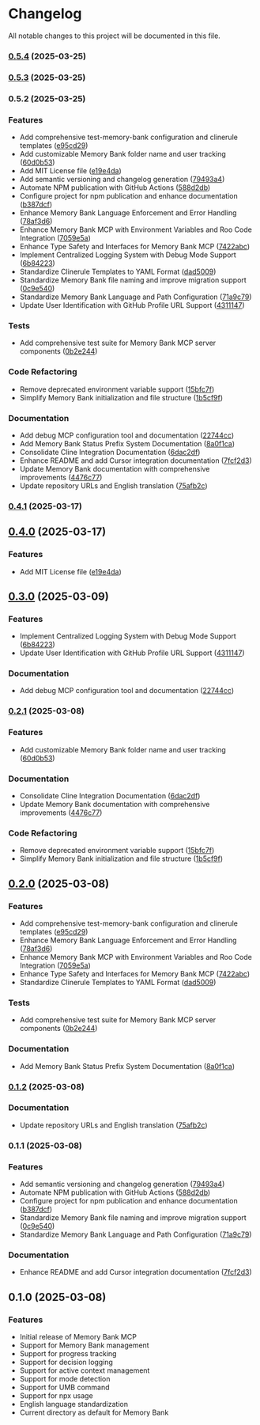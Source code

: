 # Changelog

All notable changes to this project will be documented in this file.

### [0.5.4](https://github.com/movibe/memory-bank-server/compare/v0.5.3...v0.5.4) (2025-03-25)

### [0.5.3](https://github.com/movibe/memory-bank-server/compare/v0.5.2...v0.5.3) (2025-03-25)

### 0.5.2 (2025-03-25)


### Features

* Add comprehensive test-memory-bank configuration and clinerule templates ([e95cd29](https://github.com/movibe/memory-bank-server/commit/e95cd2956003171c9989e40480d9736f1fb6f921))
* Add customizable Memory Bank folder name and user tracking ([60d0b53](https://github.com/movibe/memory-bank-server/commit/60d0b53192c1cc3b907e15ad05949e5be946fedc))
* Add MIT License file ([e19e4da](https://github.com/movibe/memory-bank-server/commit/e19e4da551dc33011cf4821153fc3bae786e5fbd))
* Add semantic versioning and changelog generation ([79493a4](https://github.com/movibe/memory-bank-server/commit/79493a4a42bdaa5e40c878ea948116e941b0a8b2))
* Automate NPM publication with GitHub Actions ([588d2db](https://github.com/movibe/memory-bank-server/commit/588d2dbc0bd3ed17fb5a2447f7468990a00cb57f))
* Configure project for npm publication and enhance documentation ([b387dcf](https://github.com/movibe/memory-bank-server/commit/b387dcf7c048197404f59cd7a7abdd38c10c1480))
* Enhance Memory Bank Language Enforcement and Error Handling ([78af3d6](https://github.com/movibe/memory-bank-server/commit/78af3d60db863fcd57710ba51ea5ccd744b9e7ca))
* Enhance Memory Bank MCP with Environment Variables and Roo Code Integration ([7059e5a](https://github.com/movibe/memory-bank-server/commit/7059e5a4e0363f184b4918982d9141474f39e9a1))
* Enhance Type Safety and Interfaces for Memory Bank MCP ([7422abc](https://github.com/movibe/memory-bank-server/commit/7422abce3caa01a1a54d702506c6ad025285fa89))
* Implement Centralized Logging System with Debug Mode Support ([6b84223](https://github.com/movibe/memory-bank-server/commit/6b842230e8eb3763c74403b1a34ce28832cc1b86))
* Standardize Clinerule Templates to YAML Format ([dad5009](https://github.com/movibe/memory-bank-server/commit/dad5009d050ad36cfed7374facb45dc0045600d5))
* Standardize Memory Bank file naming and improve migration support ([0c9e540](https://github.com/movibe/memory-bank-server/commit/0c9e54002b596d25821520cf57617c4415367447))
* Standardize Memory Bank Language and Path Configuration ([71a9c79](https://github.com/movibe/memory-bank-server/commit/71a9c796535c58d017dfb85d5da6b7a563e26a54))
* Update User Identification with GitHub Profile URL Support ([4311147](https://github.com/movibe/memory-bank-server/commit/43111473af58f434b0ea5891036ca9cedbda02ce))


### Tests

* Add comprehensive test suite for Memory Bank MCP server components ([0b2e244](https://github.com/movibe/memory-bank-server/commit/0b2e244effd78df94f6f6b7510372a9d479ce5e7))


### Code Refactoring

* Remove deprecated environment variable support ([15bfc7f](https://github.com/movibe/memory-bank-server/commit/15bfc7fd8dc348bd0f666eaa5007231e507a3fa0))
* Simplify Memory Bank initialization and file structure ([1b5cf9f](https://github.com/movibe/memory-bank-server/commit/1b5cf9f9b3b076a7f4d9dfc281fc709a9dbbae26))


### Documentation

* Add debug MCP configuration tool and documentation ([22744cc](https://github.com/movibe/memory-bank-server/commit/22744cc9dbc72725ba9d71cb261c64b6216758ed))
* Add Memory Bank Status Prefix System Documentation ([8a0f1ca](https://github.com/movibe/memory-bank-server/commit/8a0f1caa3090cceabf4e3ad017c5a42cf2411cf7))
* Consolidate Cline Integration Documentation ([6dac2df](https://github.com/movibe/memory-bank-server/commit/6dac2df805762267f8d73d56984e898b9c9e15e2))
* Enhance README and add Cursor integration documentation ([7fcf2d3](https://github.com/movibe/memory-bank-server/commit/7fcf2d3ac9a353a821fc37413261fbad67628ab0))
* Update Memory Bank documentation with comprehensive improvements ([4476c77](https://github.com/movibe/memory-bank-server/commit/4476c771bbfca5342697624d1514fa1918b20abd))
* Update repository URLs and English translation ([75afb2c](https://github.com/movibe/memory-bank-server/commit/75afb2cad335709bc01cca3fcaf91a4e66346341))

### [0.4.1](https://github.com/movibe/memory-bank-server/compare/v0.4.0...v0.4.1) (2025-03-17)

## [0.4.0](https://github.com/movibe/memory-bank-server/compare/v0.3.0...v0.4.0) (2025-03-17)


### Features

* Add MIT License file ([e19e4da](https://github.com/movibe/memory-bank-server/commit/e19e4da551dc33011cf4821153fc3bae786e5fbd))

## [0.3.0](https://github.com/movibe/memory-bank-server/compare/v0.2.1...v0.3.0) (2025-03-09)


### Features

* Implement Centralized Logging System with Debug Mode Support ([6b84223](https://github.com/movibe/memory-bank-server/commit/6b842230e8eb3763c74403b1a34ce28832cc1b86))
* Update User Identification with GitHub Profile URL Support ([4311147](https://github.com/movibe/memory-bank-server/commit/43111473af58f434b0ea5891036ca9cedbda02ce))


### Documentation

* Add debug MCP configuration tool and documentation ([22744cc](https://github.com/movibe/memory-bank-server/commit/22744cc9dbc72725ba9d71cb261c64b6216758ed))

### [0.2.1](https://github.com/movibe/memory-bank-server/compare/v0.2.0...v0.2.1) (2025-03-08)


### Features

* Add customizable Memory Bank folder name and user tracking ([60d0b53](https://github.com/movibe/memory-bank-server/commit/60d0b53192c1cc3b907e15ad05949e5be946fedc))


### Documentation

* Consolidate Cline Integration Documentation ([6dac2df](https://github.com/movibe/memory-bank-server/commit/6dac2df805762267f8d73d56984e898b9c9e15e2))
* Update Memory Bank documentation with comprehensive improvements ([4476c77](https://github.com/movibe/memory-bank-server/commit/4476c771bbfca5342697624d1514fa1918b20abd))


### Code Refactoring

* Remove deprecated environment variable support ([15bfc7f](https://github.com/movibe/memory-bank-server/commit/15bfc7fd8dc348bd0f666eaa5007231e507a3fa0))
* Simplify Memory Bank initialization and file structure ([1b5cf9f](https://github.com/movibe/memory-bank-server/commit/1b5cf9f9b3b076a7f4d9dfc281fc709a9dbbae26))

## [0.2.0](https://github.com/movibe/memory-bank-server/compare/v0.1.2...v0.2.0) (2025-03-08)


### Features

* Add comprehensive test-memory-bank configuration and clinerule templates ([e95cd29](https://github.com/movibe/memory-bank-server/commit/e95cd2956003171c9989e40480d9736f1fb6f921))
* Enhance Memory Bank Language Enforcement and Error Handling ([78af3d6](https://github.com/movibe/memory-bank-server/commit/78af3d60db863fcd57710ba51ea5ccd744b9e7ca))
* Enhance Memory Bank MCP with Environment Variables and Roo Code Integration ([7059e5a](https://github.com/movibe/memory-bank-server/commit/7059e5a4e0363f184b4918982d9141474f39e9a1))
* Enhance Type Safety and Interfaces for Memory Bank MCP ([7422abc](https://github.com/movibe/memory-bank-server/commit/7422abce3caa01a1a54d702506c6ad025285fa89))
* Standardize Clinerule Templates to YAML Format ([dad5009](https://github.com/movibe/memory-bank-server/commit/dad5009d050ad36cfed7374facb45dc0045600d5))


### Tests

* Add comprehensive test suite for Memory Bank MCP server components ([0b2e244](https://github.com/movibe/memory-bank-server/commit/0b2e244effd78df94f6f6b7510372a9d479ce5e7))


### Documentation

* Add Memory Bank Status Prefix System Documentation ([8a0f1ca](https://github.com/movibe/memory-bank-server/commit/8a0f1caa3090cceabf4e3ad017c5a42cf2411cf7))

### [0.1.2](https://github.com/movibe/memory-bank-server/compare/v0.1.1...v0.1.2) (2025-03-08)


### Documentation

* Update repository URLs and English translation ([75afb2c](https://github.com/movibe/memory-bank-server/commit/75afb2cad335709bc01cca3fcaf91a4e66346341))

### 0.1.1 (2025-03-08)


### Features

* Add semantic versioning and changelog generation ([79493a4](https://github.com/movibe/memory-bank-server/commit/79493a4a42bdaa5e40c878ea948116e941b0a8b2))
* Automate NPM publication with GitHub Actions ([588d2db](https://github.com/movibe/memory-bank-server/commit/588d2dbc0bd3ed17fb5a2447f7468990a00cb57f))
* Configure project for npm publication and enhance documentation ([b387dcf](https://github.com/movibe/memory-bank-server/commit/b387dcf7c048197404f59cd7a7abdd38c10c1480))
* Standardize Memory Bank file naming and improve migration support ([0c9e540](https://github.com/movibe/memory-bank-server/commit/0c9e54002b596d25821520cf57617c4415367447))
* Standardize Memory Bank Language and Path Configuration ([71a9c79](https://github.com/movibe/memory-bank-server/commit/71a9c796535c58d017dfb85d5da6b7a563e26a54))


### Documentation

* Enhance README and add Cursor integration documentation ([7fcf2d3](https://github.com/movibe/memory-bank-server/commit/7fcf2d3ac9a353a821fc37413261fbad67628ab0))

## 0.1.0 (2025-03-08)

### Features

- Initial release of Memory Bank MCP
- Support for Memory Bank management
- Support for progress tracking
- Support for decision logging
- Support for active context management
- Support for mode detection
- Support for UMB command
- Support for npx usage
- English language standardization
- Current directory as default for Memory Bank

